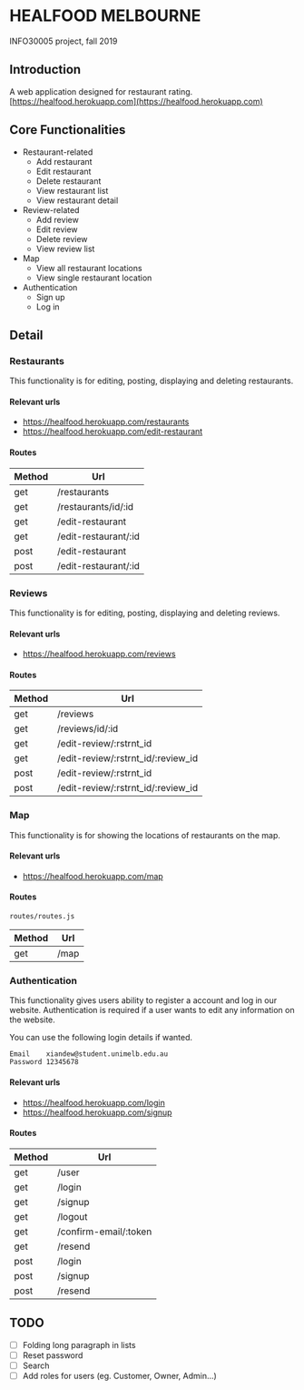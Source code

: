 # HEALFOOD MELBOURNE
INFO30005 project, fall 2019

## Introduction
A web application designed for restaurant rating. [https://healfood.herokuapp.com](https://healfood.herokuapp.com)

## Core Functionalities

- Restaurant-related
  - Add restaurant
  - Edit restaurant
  - Delete restaurant
  - View restaurant list
  - View restaurant detail
- Review-related
  - Add review
  - Edit review
  - Delete review
  - View review list
- Map
  - View all restaurant locations
  - View single restaurant location
- Authentication
  - Sign up
  - Log in

## Detail

### Restaurants

This functionality is for editing, posting, displaying and deleting restaurants.

#### Relevant urls

- https://healfood.herokuapp.com/restaurants
- https://healfood.herokuapp.com/edit-restaurant

#### Routes

| Method   | Url
| -------- |-------
| get      | /restaurants
| get      | /restaurants/id/:id
| get      | /edit-restaurant
| get      | /edit-restaurant/:id
| post     | /edit-restaurant
| post     | /edit-restaurant/:id



### Reviews

This functionality is for editing, posting, displaying and deleting reviews.

#### Relevant urls

- https://healfood.herokuapp.com/reviews

#### Routes

| Method   | Url
| -------- |-------
| get      | /reviews
| get      | /reviews/id/:id
| get      | /edit-review/:rstrnt_id
| get      | /edit-review/:rstrnt_id/:review_id
| post     | /edit-review/:rstrnt_id
| post     | /edit-review/:rstrnt_id/:review_id


### Map

This functionality is for showing the locations of restaurants on the map.

#### Relevant urls

- https://healfood.herokuapp.com/map

#### Routes

`routes/routes.js`

| Method   | Url
| -------- |-------
| get      | /map


### Authentication

This functionality gives users ability to register a account
and log in our website. Authentication is required if a user
wants to edit any information on the website.

You can use the following login details if wanted.

```
Email    xiandew@student.unimelb.edu.au
Password 12345678
```


#### Relevant urls

- https://healfood.herokuapp.com/login
- https://healfood.herokuapp.com/signup

#### Routes

| Method   | Url
| -------- |-------
| get      | /user
| get      | /login
| get      | /signup
| get      | /logout
| get      | /confirm-email/:token
| get      | /resend
| post     | /login
| post     | /signup
| post     | /resend


## TODO

* [ ] Folding long paragraph in lists
* [ ] Reset password
* [ ] Search
* [ ] Add roles for users (eg. Customer, Owner, Admin...)
